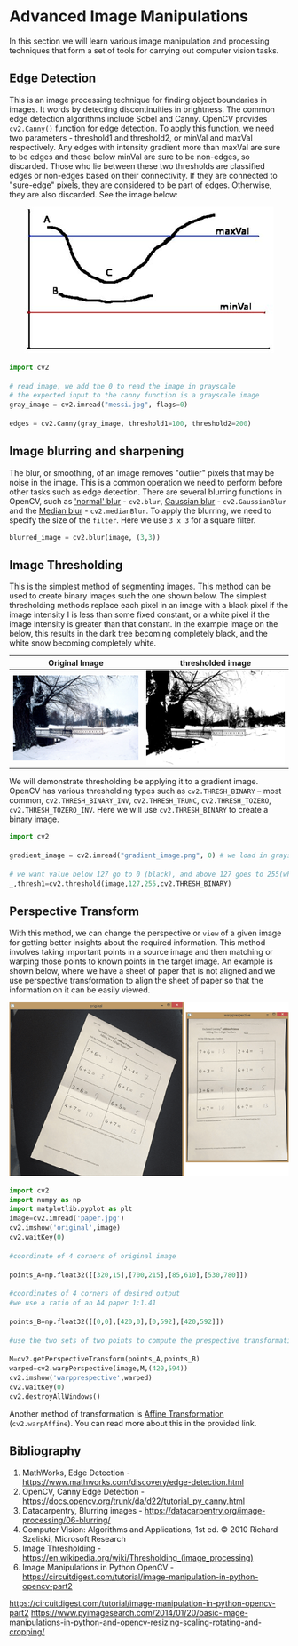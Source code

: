 # Advanced Image Manipulations

In this section we will learn various image manipulation and processing techniques that form a set of tools for carrying out computer vision tasks.

## Edge Detection

This is an image processing technique for finding object boundaries in images. It words by detecting discontinuities in brightness. The common edge detection algorithms include Sobel and Canny. OpenCV provides `cv2.Canny()` function for edge detection. To apply this function, we need two parameters - threshold1 and threshold2, or minVal and maxVal respectively. Any edges with intensity gradient more than maxVal are sure to be edges and those below minVal are sure to be non-edges, so discarded. Those who lie between these two thresholds are classified edges or non-edges based on their connectivity. If they are connected to "sure-edge" pixels, they are considered to be part of edges. Otherwise, they are also discarded. See the image below:

<!-- ![banner](/2_opencv_introduction/codes/hysteresis.jpg) -->

<p align="center">
    <img src="/2_opencv_introduction/codes/hysteresis.jpg">
    <!-- <p align="center">insert caption here</p> -->
</p>


```python
import cv2

# read image, we add the 0 to read the image in grayscale
# the expected input to the canny function is a grayscale image
gray_image = cv2.imread("messi.jpg", flags=0)

edges = cv2.Canny(gray_image, threshold1=100, threshold2=200)

```

## Image blurring and sharpening

The blur, or smoothing, of an image removes "outlier" pixels that may be noise in the image. This is a common operation we need to perform before other tasks such as edge detection. There are several blurring functions in OpenCV, such as ['normal' blur](https://docs.opencv.org/2.4/doc/tutorials/imgproc/gausian_median_blur_bilateral_filter/gausian_median_blur_bilateral_filter.html#normalized-box-filter) - `cv2.blur`, [Gaussian blur](https://docs.opencv.org/2.4/doc/tutorials/imgproc/gausian_median_blur_bilateral_filter/gausian_median_blur_bilateral_filter.html#gaussian-filter) - `cv2.GaussianBlur` and the [Median blur](https://docs.opencv.org/2.4/doc/tutorials/imgproc/gausian_median_blur_bilateral_filter/gausian_median_blur_bilateral_filter.html#median-filter) - `cv2.medianBlur`. To apply the blurring, we need to specify the size of the `filter`. Here we use `3 x 3` for a square filter.

```python
blurred_image = cv2.blur(image, (3,3))
```

## Image Thresholding

This is the simplest method of segmenting images. This method can be used to create binary images such the one shown below. The simplest thresholding methods replace each pixel in an image with a black pixel if the image intensity I is less than some fixed constant, or a white pixel if the image intensity is greater than that constant. In the example image on the below, this results in the dark tree becoming completely black, and the white snow becoming completely white.

|                                            Original Image                                            |                                                  thresholded image                                                   |
| :--------------------------------------------------------------------------------------------------: | :------------------------------------------------------------------------------------------------------------------: |
| ![original](/2_opencv_introduction/codes/1024px-Pavlovsk_Railing_of_bridge_Yellow_palace_Winter.jpg) | ![thresholded](/2_opencv_introduction/codes/1024px-Pavlovsk_Railing_of_bridge_Yellow_palace_Winter_bw_threshold.jpg) |

We will demonstrate thresholding be applying it to a gradient image. OpenCV has various thresholding types such as `cv2.THRESH_BINARY` – most common, `cv2.THRESH_BINARY_INV`, `cv2.THRESH_TRUNC`, `cv2.THRESH_TOZERO`, `cv2.THRESH_TOZERO_INV`. Here we will use `cv2.THRESH_BINARY` to create a binary image.

```python
import cv2

gradient_image = cv2.imread("gradient_image.png", 0) # we load in grayscale

# we want value below 127 go to 0 (black), and above 127 goes to 255(white)
_,thresh1=cv2.threshold(image,127,255,cv2.THRESH_BINARY)

```
## Perspective Transform

With this method, we can change the perspective or `view` of a given image for getting better insights about the required information. This method involves taking important points in a source image and then matching or warping those points to known points in the target image. An example is shown below, where we have a sheet of paper that is not aligned and we use perspective transformation to align the sheet of paper so that the information on it can be easily viewed.

![perspective_transform](code/Perspective-&-Affine-Transform-using-OpenCV.png)

```python
import cv2
import numpy as np
import matplotlib.pyplot as plt
image=cv2.imread('paper.jpg')
cv2.imshow('original',image)
cv2.waitKey(0)

#coordinate of 4 corners of original image

points_A=np.float32([[320,15],[700,215],[85,610],[530,780]])

#coordinates of 4 corners of desired output
#we use a ratio of an A4 paper 1:1.41

points_B=np.float32([[0,0],[420,0],[0,592],[420,592]])

#use the two sets of two points to compute the prespective transformation matrix,M

M=cv2.getPerspectiveTransform(points_A,points_B)
warped=cv2.warpPerspective(image,M,(420,594))
cv2.imshow('warpprespective',warped)
cv2.waitKey(0)
cv2.destroyAllWindows()

```

Another method of transformation is [Affine Transformation](https://docs.opencv.org/3.4/d4/d61/tutorial_warp_affine.html) (`cv2.warpAffine`). You can read more about this in the provided link.

## Bibliography

1. MathWorks, Edge Detection - https://www.mathworks.com/discovery/edge-detection.html
2. OpenCV, Canny Edge Detection - https://docs.opencv.org/trunk/da/d22/tutorial_py_canny.html
3. Datacarpentry, Blurring images - https://datacarpentry.org/image-processing/06-blurring/
4. Computer Vision: Algorithms and Applications, 1st ed. © 2010 Richard Szeliski, Microsoft Research
5. Image Thresholding - https://en.wikipedia.org/wiki/Thresholding_(image_processing)
6. Image Manipulations in Python OpenCV - https://circuitdigest.com/tutorial/image-manipulation-in-python-opencv-part2

https://circuitdigest.com/tutorial/image-manipulation-in-python-opencv-part2
https://www.pyimagesearch.com/2014/01/20/basic-image-manipulations-in-python-and-opencv-resizing-scaling-rotating-and-cropping/


